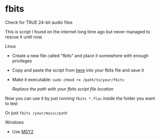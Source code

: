 # fbits
Check for TRUE 24-bit audio files

This is script I found on the internet long time ago but never managed to rescue it until now.

Linux
- Create a new file called "fbits" and place it somewhere with enough privileges
- Copy and paste the script from [here](https://github.com/ALi3naTEd0/fbits/blob/main/fbits) into your fbits file and save it
- Make it executable:
   `sudo chmod +x /path/to/your/fbits`
  
   *Replace the path with your fbits script file location*
  
Now you can use it by just running `fbits *.flac` inside the folder you want to test

Or just
`fbits /your/music/path`

Windows
- Use [MSY2](https://www.msys2.org/)
